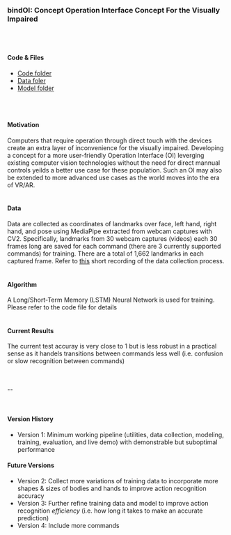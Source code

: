 </br>

### bindOI: Concept Operation Interface Concept For the Visually Impaired
</br>
</br>

#### Code & Files
- [Code folder](https://drive.google.com/drive/folders/1yUbV3VjX3Jasnvd_OFGMxiV0u8tXPYp6?usp=sharing)
- [Data foler](https://drive.google.com/drive/folders/1dTroHtgS9cep5CFhvXOFp-z-8uQaxCka?usp=sharing)
- [Model folder](https://drive.google.com/drive/folders/1iO76YteRA0e2U6wuBDHDtrucM66aWJhu?usp=sharing)
</br>
</br>

#### Motivation
Computers that require operation through direct touch with the devices create an extra layer of inconvenience for the visually impaired. Developing a concept for a more user-friendly Operation Interface (OI) leverging existing computer vision technologies without the need for direct mannual controls yeilds a better use case for these population. Such an OI may also be extended to more advanced use cases as the world moves into the era of VR/AR. 
</br>
</br>

#### Data
Data are collected as coordinates of landmarks over face, left hand, right hand, and pose using MediaPipe extracted from webcam captures with CV2. Specifically, landmarks from 30 webcam captures (videos) each 30 frames long are saved for each command (there are 3 currently supported commands) for training. There are a total of 1,662 landmarks in each captured frame. Refer to [this]() short recording of the data collection process.
</br>
</br>

#### Algorithm
A Long/Short-Term Memory (LSTM) Neural Network is used for training. Please refer to the code file for details
</br>
</br>

#### Current Results
The current test accuray is very close to 1 but is less robust in a practical sense as it handels transitions between commands less well (i.e. confusion or slow recognition between commands)
</br>
</br>
</br>

--

</br>

#### Version History
- Version 1: Minimum working pipeline (utilities, data collection, modeling, training, evaluation, and live demo) with demonstrable but suboptimal performance

#### Future Versions
- Version 2: Collect more variations of training data to incorporate more shapes & sizes of bodies and hands to improve action recognition accuracy
- Version 3: Further refine training data and model to improve action recognition _efficiency_ (i.e. how long it takes to make an accurate prediction)
- Version 4: Include more commands
